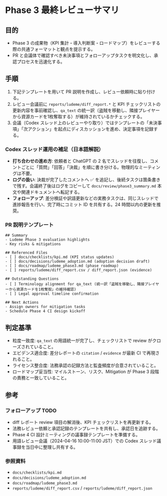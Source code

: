 # Phase 3 最終レビューサマリ

## 目的
- Phase 3 の成果物（KPI 集計・導入判断案・ロードマップ）をレビューする際の共通フォーマットと観点を提示する。
- PR と会議体で確認すべき未決事項とフォローアップタスクを明文化し、承認プロセスを迅速化する。

## 手順
1. 下記テンプレートを用いて PR 説明を作成し、レビュー依頼時に貼り付ける。
2. レビュー会議前に `reports/ludeme/diff_report.*` と KPI チェックリストの更新内容を事前確認し、`qa_text` の統一訳（盗賊を移動し、隣接プレイヤーから資源カードを1枚奪取する）が維持されているかチェックする。
3. 会議（Codex スレッド上のレビューやり取り）ではテンプレートの「未決事項」「次アクション」を起点にディスカッションを進め、決定事項を記録する。

### Codex スレッド運用の補足（日本語解説）
- **打ち合わせの進め方**: 依頼者と ChatGPT の 2 名でスレッドを往復し、コメントごとに「質問」「回答」「決裁」を順に書き分ける。物理的なミーティングは不要。
- **ログの扱い**: 決裁が完了したコメントへ ✅ を追記し、後続タスクは箇条書きで残す。会議終了後はログをコピーして `docs/review/phase3_summary.md` 本文や関連ドキュメントへ転記する。
- **フォローアップ**: 差分検証や訳語更新などの実務タスクは、同じスレッドで進捗報告を行い、完了時にコミット ID を共有する。24 時間以内の更新を推奨。

### PR 説明テンプレート
```
## Summary
- Ludeme Phase 3 evaluation highlights
- Key risks & mitigations

## Referenced Files
- [ ] docs/checklists/kpi.md (KPI status updates)
- [ ] docs/decisions/ludeme_adoption.md (adoption decision draft)
- [ ] docs/roadmap/ludeme_phase3.md (phase roadmap)
- [ ] reports/ludeme/diff_report.csv / diff_report.json (evidence)

## Outstanding Questions
- [ ] Terminology alignment for qa_text (統一訳「盗賊を移動し、隣接プレイヤーから資源カードを1枚奪取」の維持確認)
- [ ] Legal approval timeline confirmation

## Next Actions
- Assign owners for mitigation tasks
- Schedule Phase 4 CI design kickoff
```

## 判定基準
- 粒度一致度: `qa_text` の用語統一が完了し、チェックリストで review がクローズされていること。
- エビデンス適合度: 差分レポートの `citation` / `evidence` が最新 CI で再現されること。
- ライセンス整合度: 法務承認の記録方法と監査頻度が合意されていること。
- ロードマップ妥当性: マイルストーン、リスク、Mitigation が Phase 3 段階の責務と一致していること。

## 参考
### フォローアップ TODO
- diff レポート review 項目の解消後、KPI チェックリストを再更新する。
- 法務レビュー依頼と承認記録のテンプレートを共有し、承認日を追跡する。
- Phase 4 CI 設計ミーティングの議事録テンプレートを準備する。
- 用語レビュー会議（2024-04-16 10:00-11:00 JST）での Codex スレッド議事録を当日中に整理し共有する。

### 参照資料
- `docs/checklists/kpi.md`
- `docs/decisions/ludeme_adoption.md`
- `docs/roadmap/ludeme_phase3.md`
- `reports/ludeme/diff_report.csv` / `reports/ludeme/diff_report.json`
